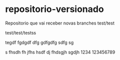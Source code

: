 # repositorio-versionado
 Repositorio que vai receber novas branches
test/test

test/test/testss

tegdf fgdgdf dfg gdfgdfg sdfg sg

s fhsdh fh jfhs hsdf dj fhdsgjh sgdjh
1234
123456789
